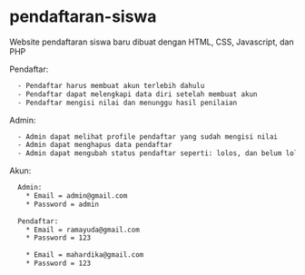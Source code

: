 # pendaftaran-siswa
Website pendaftaran siswa baru dibuat dengan HTML, CSS, Javascript, dan PHP

Pendaftar:
```bash
  - Pendaftar harus membuat akun terlebih dahulu
  - Pendaftar dapat melengkapi data diri setelah membuat akun
  - Pendaftar mengisi nilai dan menunggu hasil penilaian
```

Admin:
```bash 
  - Admin dapat melihat profile pendaftar yang sudah mengisi nilai
  - Admin dapat menghapus data pendaftar
  - Admin dapat mengubah status pendaftar seperti: lolos, dan belum lolos
```

Akun: 
```bash
  Admin: 
    * Email = admin@gmail.com
    * Password = admin
    
  Pendaftar:
    * Email = ramayuda@gmail.com
    * Password = 123
    
    * Email = mahardika@gmail.com
    * Password = 123
```
